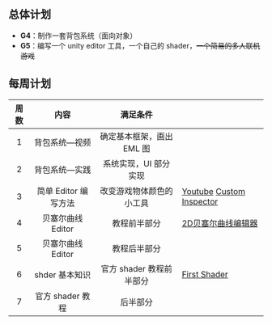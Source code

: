 ## 总体计划

- **G4**：制作一套背包系统（面向对象）
- **G5**：编写一个 unity editor 工具，一个自己的 shader，~~一个简易的多人联机游戏~~

## 每周计划

| 周数 |         内容         |         满足条件          |                                                              |
| :--: | :------------------: | :-----------------------: | ------------------------------------------------------------ |
|  1   |    背包系统—视频     | 确定基本框架，画出 EML 图 |                                                              |
|  2   |    背包系统—实践     |   系统实现，UI 部分实现   |                                                              |
|  3   | 简单 Editor 编写方法 | 改变游戏物体颜色的小工具  | [Youtube](<https://www.youtube.com/watch?v=491TSNwXTIg>)  [Custom Inspector](<https://www.youtube.com/watch?v=RInUu1_8aGw>) |
|  4   |  贝塞尔曲线 Editor   |       教程前半部分        | [2D贝塞尔曲线编辑器](<https://www.youtube.com/watch?v=RF04Fi9OCPc&list=PLFt_AvWsXl0d8aDaovNztYf6iTChHzrHP>) |
|  5   |  贝塞尔曲线 Editor   |       教程后半部分        |                                                              |
|  6   |    shder 基本知识    | 官方 shader 教程前半部分  | [First Shader](<https://www.youtube.com/watch?v=zCkC5e_Pkz4&list=PLX2vGYjWbI0RS_lkb68ApE2YPcZMC4Ohz>) |
|  7   |   官方 shader 教程   |         后半部分          |                                                              |

